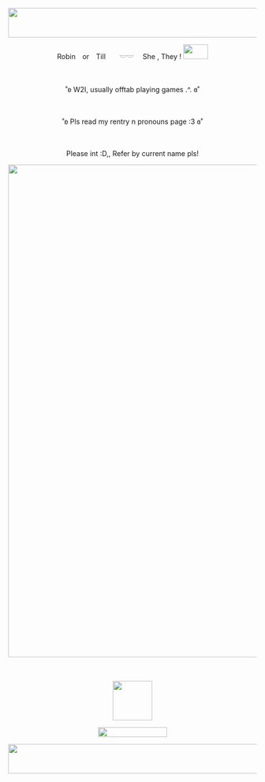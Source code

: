
<p align="center">
<img width="1200" height="60" src="https://64.media.tumblr.com/d81ab5dd0c443819d82ff37d8f5c50e5/6858cce81a99a1b7-bf/s1280x1920/90edf4045684eb40b12d36fc115de84719be1261.gif">
</p>


<p align="center">
Robin　or　Till　　𓎟𓎟 　She , They ! <img width="50" height="30" src="https://i.imgur.com/i2nmTKz.gif"> 
</p>　

<p align="center">
˚ʚ W2I, usually offtab playing games .^.  ɞ˚
</p>　

<p align="center">
˚ʚ Pls read my rentry n pronouns page :3  ɞ˚
</p>　

<p align="center">
Please int :D,, Refer by current name pls!
</p>

<p align="center">
 <img width="600" height="1000" src="https://i.pinimg.com/736x/f9/11/2d/f9112d9638bfb4ba92cece06cb0fb64c.jpg">
</p>　

<p align="center">
<img width="80" height="80" src="https://i.ibb.co/pWRrqfm/IMG-7963.gif">
</p>

<p align="center">
<img width="140" height="20" src="https://biscuit.crd.co/assets/images/gallery83/9aceab0c.gif?v=532faf5f">

<p align="center">
<img width="1200" height="60" src="https://64.media.tumblr.com/d81ab5dd0c443819d82ff37d8f5c50e5/6858cce81a99a1b7-bf/s1280x1920/90edf4045684eb40b12d36fc115de84719be1261.gifv">
</p>
